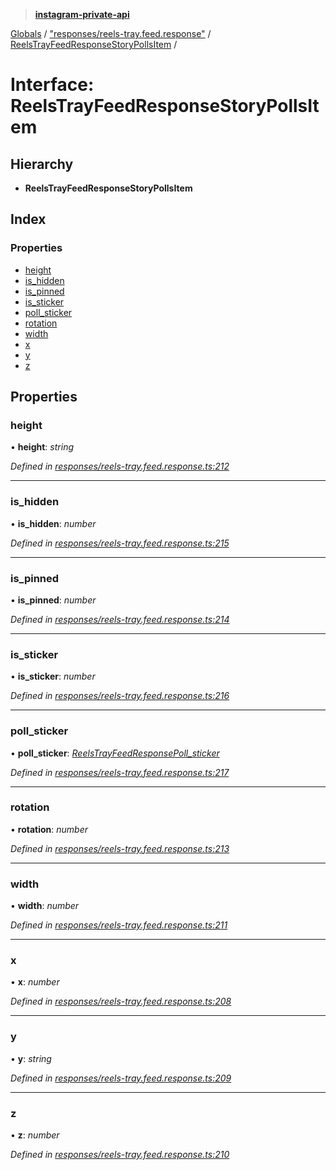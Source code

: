 > **[instagram-private-api](../README.md)**

[Globals](../README.md) / ["responses/reels-tray.feed.response"](../modules/_responses_reels_tray_feed_response_.md) / [ReelsTrayFeedResponseStoryPollsItem](_responses_reels_tray_feed_response_.reelstrayfeedresponsestorypollsitem.md) /

# Interface: ReelsTrayFeedResponseStoryPollsItem

## Hierarchy

* **ReelsTrayFeedResponseStoryPollsItem**

## Index

### Properties

* [height](_responses_reels_tray_feed_response_.reelstrayfeedresponsestorypollsitem.md#height)
* [is_hidden](_responses_reels_tray_feed_response_.reelstrayfeedresponsestorypollsitem.md#is_hidden)
* [is_pinned](_responses_reels_tray_feed_response_.reelstrayfeedresponsestorypollsitem.md#is_pinned)
* [is_sticker](_responses_reels_tray_feed_response_.reelstrayfeedresponsestorypollsitem.md#is_sticker)
* [poll_sticker](_responses_reels_tray_feed_response_.reelstrayfeedresponsestorypollsitem.md#poll_sticker)
* [rotation](_responses_reels_tray_feed_response_.reelstrayfeedresponsestorypollsitem.md#rotation)
* [width](_responses_reels_tray_feed_response_.reelstrayfeedresponsestorypollsitem.md#width)
* [x](_responses_reels_tray_feed_response_.reelstrayfeedresponsestorypollsitem.md#x)
* [y](_responses_reels_tray_feed_response_.reelstrayfeedresponsestorypollsitem.md#y)
* [z](_responses_reels_tray_feed_response_.reelstrayfeedresponsestorypollsitem.md#z)

## Properties

###  height

• **height**: *string*

*Defined in [responses/reels-tray.feed.response.ts:212](https://github.com/dilame/instagram-private-api/blob/01eb399/src/responses/reels-tray.feed.response.ts#L212)*

___

###  is_hidden

• **is_hidden**: *number*

*Defined in [responses/reels-tray.feed.response.ts:215](https://github.com/dilame/instagram-private-api/blob/01eb399/src/responses/reels-tray.feed.response.ts#L215)*

___

###  is_pinned

• **is_pinned**: *number*

*Defined in [responses/reels-tray.feed.response.ts:214](https://github.com/dilame/instagram-private-api/blob/01eb399/src/responses/reels-tray.feed.response.ts#L214)*

___

###  is_sticker

• **is_sticker**: *number*

*Defined in [responses/reels-tray.feed.response.ts:216](https://github.com/dilame/instagram-private-api/blob/01eb399/src/responses/reels-tray.feed.response.ts#L216)*

___

###  poll_sticker

• **poll_sticker**: *[ReelsTrayFeedResponsePoll_sticker](_responses_reels_tray_feed_response_.reelstrayfeedresponsepoll_sticker.md)*

*Defined in [responses/reels-tray.feed.response.ts:217](https://github.com/dilame/instagram-private-api/blob/01eb399/src/responses/reels-tray.feed.response.ts#L217)*

___

###  rotation

• **rotation**: *number*

*Defined in [responses/reels-tray.feed.response.ts:213](https://github.com/dilame/instagram-private-api/blob/01eb399/src/responses/reels-tray.feed.response.ts#L213)*

___

###  width

• **width**: *number*

*Defined in [responses/reels-tray.feed.response.ts:211](https://github.com/dilame/instagram-private-api/blob/01eb399/src/responses/reels-tray.feed.response.ts#L211)*

___

###  x

• **x**: *number*

*Defined in [responses/reels-tray.feed.response.ts:208](https://github.com/dilame/instagram-private-api/blob/01eb399/src/responses/reels-tray.feed.response.ts#L208)*

___

###  y

• **y**: *string*

*Defined in [responses/reels-tray.feed.response.ts:209](https://github.com/dilame/instagram-private-api/blob/01eb399/src/responses/reels-tray.feed.response.ts#L209)*

___

###  z

• **z**: *number*

*Defined in [responses/reels-tray.feed.response.ts:210](https://github.com/dilame/instagram-private-api/blob/01eb399/src/responses/reels-tray.feed.response.ts#L210)*